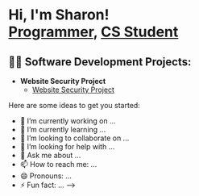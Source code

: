 <h1>Hi, I'm Sharon! <br/><a href="https://github.com/sharoninator">Programmer</a>, <a href="https://www.linkedin.com/in/sharon-bousso-37b859195/">CS Student</a></h1>

<h2>👨‍💻 Software Development Projects:</h2>

- <b>Website Security Project</b>
  - [Website Security Project](https://github.com/sharoninator/Portfolio/blob/main/Website%20Security%20Project.md)

Here are some ideas to get you started:

- 🔭 I’m currently working on ...
- 🌱 I’m currently learning ...
- 👯 I’m looking to collaborate on ...
- 🤔 I’m looking for help with ...
- 💬 Ask me about ...
- 📫 How to reach me: ...
- 😄 Pronouns: ...
- ⚡ Fun fact: ...
-->
